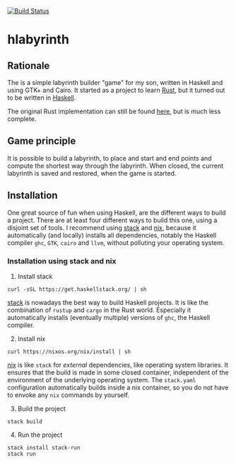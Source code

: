 [![Build Status](https://travis-ci.org/cohomology/hlabyrinth.svg?branch=master)](https://travis-ci.org/cohomology/hlabyrinth)

# hlabyrinth

## Rationale

The is a simple labyrinth builder "game" for my son, written in Haskell and using GTK+ and Cairo. It started as a project to learn [Rust](https://www.rust-lang.org), but it turned out to be written in [Haskell](https://www.haskell.org).

The original Rust implementation can still be found [here](https://github.com/cohomology/rustirinth), but is much less 
complete.

## Game principle

It is possible to build a labyrinth, to place and start and end points and compute the shortest way through the labyrinth. When closed, the current labyrinth is saved and restored, when the game is started.

## Installation

One great source of fun when using Haskell, are the different ways to build a project. There are at least four different ways to build this one, using a disjoint set of tools. I recommend using [stack](https://docs.haskellstack.org) and [nix](https://nixos.org/nix/), because it automatically (and locally) installs all dependencies, notably the Haskell compiler `ghc`, `GTK`, `cairo` and `llvm`, without polluting your operating system.

### Installation using stack and nix

1. Install stack 

```
curl -sSL https://get.haskellstack.org/ | sh
```
[stack](https://docs.haskellstack.org) is nowadays the best way to build Haskell projects. It is like the combination of `rustup` and `cargo` in the Rust world. Especially it automatically installs (eventually multiple) versions of `ghc`, the Haskell compiler.

2. Install nix

```
curl https://nixos.org/nix/install | sh
```
[nix](https://nixos.org/nix/) is like `stack` for _external_ dependencies, like operating system libraries. It ensures that the build is made in some closed container, independent of the environment of the underlying operating system. The `stack.yaml` configuration automatically builds inside a nix container, so you do not have to envoke any `nix` commands by yourself. 

3. Build the project
```
stack build
```
4. Run the project
```
stack install stack-run
stack run
```

